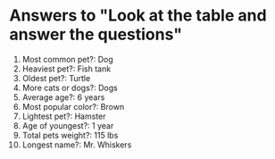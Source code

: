 # Answers to "Look at the table and answer the questions"

1. Most common pet?: Dog
2. Heaviest pet?: Fish tank
3. Oldest pet?: Turtle
4. More cats or dogs?: Dogs
5. Average age?: 6 years
6. Most popular color?: Brown
7. Lightest pet?: Hamster
8. Age of youngest?: 1 year
9. Total pets weight?: 115 lbs
10. Longest name?: Mr. Whiskers